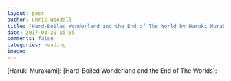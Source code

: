 ```yaml
---
layout: post
author: Chris Woodall
title: "Hard-Boiled Wonderland and the End of The World by Haruki Murakami"
date: 2017-03-29 15:05
comments: false
categories: reading
image:
---
```



[Haruki Murakami]:
[Hard-Boiled Wonderland and the End of The Worlds]:
